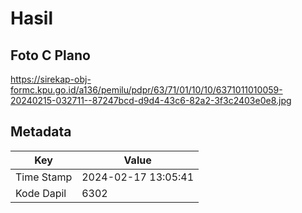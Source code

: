 # Hasil

## Foto C Plano

https://sirekap-obj-formc.kpu.go.id/a136/pemilu/pdpr/63/71/01/10/10/6371011010059-20240215-032711--87247bcd-d9d4-43c6-82a2-3f3c2403e0e8.jpg


## Metadata

| Key        | Value               |
| ---------- | ------------------- |
| Time Stamp | 2024-02-17 13:05:41 |
| Kode Dapil | 6302                |



